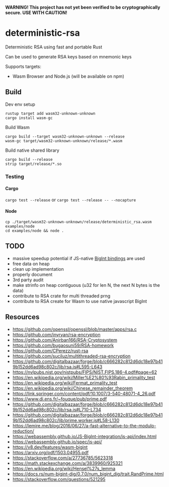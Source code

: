 **WARNING! This project has not yet been verified to be cryptographically secure. USE WITH CAUTION!** 

# deterministic-rsa
Deterministic RSA using fast and portable Rust 

Can be used to generate RSA keys based on mnemonic keys

Supports targets:

- Wasm Browser and Node.js (will be available on npm)

## Build

Dev env setup
```
rustup target add wasm32-unknown-unknown
cargo install wasm-gc
```

Build Wasm
```
cargo build --target wasm32-unknown-unknown --release
wasm-gc target/wasm32-unknown-unknown/release/*.wasm
```

Build native shared library
```
cargo build --release
strip target/release/*.so 
```

### Testing

#### Cargo
`cargo test --release` or `cargo test --release -- --nocapture`

#### Node
```
cp ./target/wasm32-unknown-unknown/release/deterministic_rsa.wasm examples/node
cd examples/node && node .
```

## TODO
- massive speedup potential if JS-native [BigInt bindings](https://tc39.es/ecma262/) are used
- free data on heap
- clean up implementation
- properly document
- 3rd party audit
- make strinfo on heap contiguous (u32 for len N, the next N bytes is the data)
- contribute to RSA crate for multi threaded prng
- contribute to RSA create for Wasm to use native javascript BigInt

## Resources
- https://github.com/openssl/openssl/blob/master/apps/rsa.c
- https://github.com/jnyryan/rsa-encryption
- https://github.com/Anirban166/RSA-Cryptosystem
- https://github.com/bugaosuni59/RSA-homework
- https://github.com/CPerezz/rust-rsa
- https://github.com/suciluz/multithreaded-rsa-encryption
- https://github.com/digitalbazaar/forge/blob/c666282c812d6dc18e97b419b152dd6ad98c802c/lib/rsa.js#L595-L643
- https://nvlpubs.nist.gov/nistpubs/FIPS/NIST.FIPS.186-4.pdf#page=62
- https://en.wikipedia.org/wiki/Miller%E2%80%93Rabin_primality_test
- https://en.wikipedia.org/wiki/Fermat_primality_test
- https://en.wikipedia.org/wiki/Chinese_remainder_theorem
- https://link.springer.com/content/pdf/10.1007/3-540-48071-4_26.pdf
- https://www.di.ens.fr/~fouque/pub/prime.pdf
- https://github.com/digitalbazaar/forge/blob/c666282c812d6dc18e97b419b152dd6ad98c802c/lib/rsa.js#L710-L734
- https://github.com/digitalbazaar/forge/blob/c666282c812d6dc18e97b419b152dd6ad98c802c/lib/prime.worker.js#L58-L130
- https://lemire.me/blog/2016/06/27/a-fast-alternative-to-the-modulo-reduction/
- https://webassembly.github.io/JS-BigInt-integration/js-api/index.html
- https://webassembly.github.io/spec/js-api/
- https://v8.dev/features/wasm-bigint
- https://arxiv.org/pdf/1503.04955.pdf
- https://stackoverflow.com/a/27736785/5623318
- https://math.stackexchange.com/a/3839960/925321
- https://en.wikipedia.org/wiki/Hensel%27s_lemma
- https://docs.rs/num-bigint-dig/0.7.0/num_bigint_dig/trait.RandPrime.html
- https://stackoverflow.com/questions/521295
